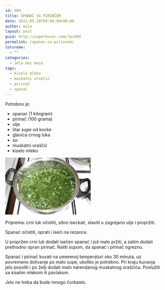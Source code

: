 ```yaml
---
id: 504
title: SPANAĆ SA PIRINČEM
date: 2011-05-10T09:04:04+00:00
author: mila
layout: post
guid: http://superkuvar.com/?p=504
permalink: /spanac-sa-pirincem/
totvreme:
  - ""
categories:
  - Jela bez mesa
tags:
  - kiselo mleko
  - muskatni oraščić
  - pirinač
  - spanać
---
```

Potrebno je:

  * spanać (1 kilogram)
  * pirinač (100 grama)
  * ulje
  * litar supe od kocke
  * glavica crnog luka
  * so
  * muskatni oraščić
  * kiselo mleko

<img class="alignnone size-full wp-image-645" title="spanacsapirincem" src="/wp-content/uploads/2011/05/spanacsapirincem.jpg" alt="" width="275" height="183" /> 

Priprema: crni luk očistiti, sitno iseckati, staviti u zagrejano ulje i propržiti.

Spanać očistiti, oprati i iseći na rezance.

U propržen crni luk dodati isečen spanać i još malo pržiti, a zatim dodati prethodno opran pirinač. Naliti supom, da spanać i pirinač ogreznu.

Spanać i pirinač kuvati na umerenoj temperaturi oko 30 minuta, uz povremeno dolivanje po malo supe, ukoliko je potrebno. Pri kraju kuvanja jelo posoliti i po želji dodati malo narendanog muskatnog oraščića. Poslužiti sa kiselim mlekom ili pavlakom.

Jelo ne treba da bude mnogo čorbasto.

&nbsp;